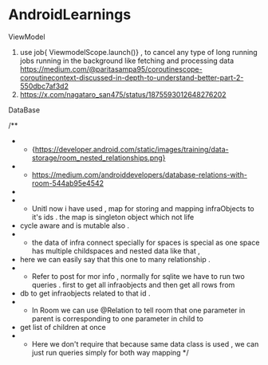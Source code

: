 # AndroidLearnings
ViewModel
1. use job{ ViewmodelScope.launch()} , to cancel any type of long running jobs running in the background like fetching and processing data
   https://medium.com/@paritasampa95/coroutinescope-coroutinecontext-discussed-in-depth-to-understand-better-part-2-550dbc7af3d2
2. https://x.com/nagataro_san475/status/1875593012648276202



DataBase 

/**
 * * {https://developer.android.com/static/images/training/data-storage/room_nested_relationships.png}
 * * https://medium.com/androiddevelopers/database-relations-with-room-544ab95e4542
 *
 * * Unitl now i have used , map for storing and mapping infraObjects to it's ids . the map is singleton object which not life
 *   cycle aware and is mutable also .
 * * the data of infra connect specially for spaces is special as one space has multiple childspaces and nested data like that ,
 *   here we can easily say that this one to many relationship .
 * * Refer to post for mor info , normally for sqlite we have to run two queries . first to get all infraobjects and then get all rows from
 *   db to get infraobjects related to that id .
 * * In Room we can use @Relation to tell room that one parameter in parent is corresponding to one parameter in child to
 *   get list of children at once
 * * Here we don't require that because same data class is used , we can just run queries simply for both way mapping
 */
